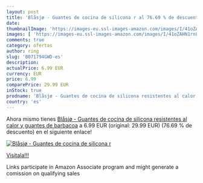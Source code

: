 ```yaml
---
layout: post
title: 'Blåsjø - Guantes de cocina de silicona r al 76.69 % de descuento'
date: 
thumbnailImage: 'https://images-eu.ssl-images-amazon.com/images/I/41oZAHN1rnL._SL200_.jpg'
images: [ 'https://images-eu.ssl-images-amazon.com/images/I/41oZAHN1rnL._SL200_.jpg' ]
comments: true
category: ofertas
author: ring
slug: 'B071794GWD-es'
description:
actualPrice: 6.99 EUR
currency: EUR
price: 6.99
comparePrice: 29.99 EUR
inStock: true
prodname: 'Blåsjø - Guantes de cocina de silicona resistentes al calor y guantes de barbacoa'
country: 'es'
---
```


Ahora mismo tienes [Blåsjø - Guantes de cocina de silicona resistentes al calor y guantes de barbacoa](https://www.amazon.es/dp/B071794GWD/?tag=tolees-21) a 6.99 EUR (original: 29.99 EUR) (76.69 %  de descuento) en el siguiente enlace!

[![Blåsjø - Guantes de cocina de silicona r](https://images-eu.ssl-images-amazon.com/images/I/41oZAHN1rnL._SL200_.jpg)](https://www.amazon.es/dp/B071794GWD/?tag=tolees-21)

[Visítala!!!](https://www.amazon.es/dp/B071794GWD/?tag=tolees-21)

Links participate in Amazon Associate program and might generate a comission on qualifying sales
